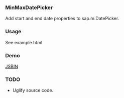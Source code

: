 ### MinMaxDatePicker
Add start and end date properties to sap.m.DatePicker.

### Usage
See example.html

### Demo
<a href="http://jsbin.com/qagixo/1/edit?html,js">JSBIN</a>

### TODO
- Uglify source code.

